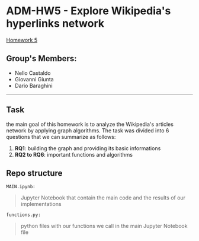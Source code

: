 # ADM-HW5 - Explore Wikipedia's hyperlinks network
[Homework 5](https://github.com/CriMenghini/ADM/tree/master/2020/Homework_5)

## Group's Members:
* Nello Castaldo
* Giovanni Giunta 
* Dario Baraghini 
- - - - 
## Task
the main goal of this homework is to analyze the Wikipedia's articles network by applying graph algorithms.
The task was divided into 6 questions that we can summarize as follows:
1) __RQ1__: building the graph and providing its basic informations
2) __RQ2 to RQ6__: important functions and algorithms

## Repo structure
` MAIN.ipynb: `
> Jupyter Notebook that contain the main code and the results of our implementations

` functions.py: `
> python files with our functions we call in the main Jupyter Notebook file
